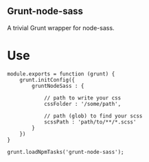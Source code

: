 ## Grunt-node-sass

A trivial Grunt wrapper for node-sass.

# Use

    module.exports = function (grunt) {
        grunt.initConfig({
            gruntNodeSass : {

                // path to write your css
                cssFolder : '/some/path',

                // path (glob) to find your scss
                scssPath : 'path/to/**/*.scss'
            }
        })
    }

    grunt.loadNpmTasks('grunt-node-sass');

